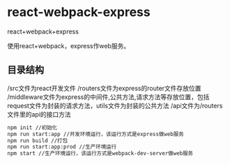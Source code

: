 # react-webpack-express
react+webpack+express

使用react+webpack，express作web服务。
## 目录结构
/src文件为react开发文件
/routers文件为express的router文件存放位置
/middleware文件为express的中间件,公共方法,请求方法等存放位置，包括request文件为封装的请求方法，utils文件为封装的公共方法
/api文件为/routers文件里的api的接口方法

```Bash
npm init //初始化
npm run start:app //开发环境运行，该运行方式是express做web服务
npm run build //打包
npm run start:app:prod //生产环境运行
npm start //生产环境运行，该运行方式是webpack-dev-server做web服务
```


